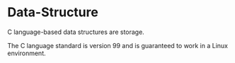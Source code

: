 # Data-Structure
C language-based data structures are storage.

The C language standard is version 99 and is guaranteed to work in a Linux environment.
